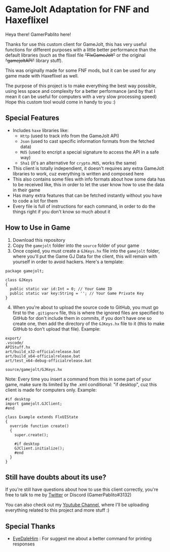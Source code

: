 # GameJolt Adaptation for FNF and Haxeflixel

Heya there! GamerPablito here!

Thanks for use this custom client for GameJolt, this has very useful functions
for different purposes with a little better performance than the default libraries
(such as the flixel file ~~"FlxGameJolt"~~ or the original ~~"gamejoltAPI"~~ library stuff).

This was originally made for some FNF mods, but it can be used for any game made with Haxeflixel as well.

The purpose of this project is to make everything the best way possible,
using less space and complexity for a better performance (and by that I mean
it can be useful for computers with a very slow processing speed)
Hope this custom tool would come in handy to you :)

## Special Features
- Includes `haxe` libraries like:
  - `Http` (used to track info from the GameJolt API)
  - `Json` (used to cast specific information formats from the fetched data)
  - `Md5` (used to encript a special signature to access the API in a safe way)
  - `Sha1` (it's an alternative for `crypto.Md5`, works the same)
- This client is totally independient, it doesn't requires any extra GameJolt libraries to work, cuz everything is written and composed here
- This also contains some files with info formats about how some data has to be received like, this in order to let the user know how to use the data in their game
- Has many extra features that can be fetched instantly without you have to code a lot for them
- Every file is full of instructions for each command, in order to do the things right if you don't know so much about it

## How to Use in Game
1. Download this repository
2. Copy the `gamejolt` folder into the `source` folder of your game
3. Once copied, you must create a `GJKeys.hx` file into the `gamejolt` folder, where you'll put the Game GJ Data for the client, this will remain with yourself in order to avoid hackers.
Here's a template:
```
package gamejolt;

class GJKeys
{
  public static var id:Int = 0; // Your Game ID
  public static var key:String = ''; // Your Game Private Key
}
```
4. When you're about to upload the source code to GitHub, you must go first to the `.gitignore` file, this is where the ignored files are specified to GitHub for don't include them in commits, if you don't have one so create one, then add the directory of the `GJKeys.hx` file to it (this to make GitHub to don't upload that file).
Example:
```
export/
.vscode/
APIStuff.hx
art/build_x32-officialrelease.bat
art/build_x64-officialrelease.bat
art/test_x64-debug-officialrelease.bat

source/gamejolt/GJKeys.hx
```

Note: Every time you insert a command from this in some part of your game, make sure its limited by the .xml conditional: "if desktop", cuz this client is made for computers only. Example:
  ```
  #if desktop
  import gamejolt.GJClient;
  #end
  
  class Example extends FlxUIState
  {
    override function create()
    {
      super.create();
      
      #if desktop
      GJClient.initialize();
      #end
    }
  }
  ```

## Still have doubts about its use?
If you're still have questions about how to use this client correctly,
you're free to talk to me by [Twitter](https://twitter.com/GamerPablito1) or Discord (GamerPablito#3132)

You can also check out my [Youtube Channel](https://www.youtube.com/channel/UCpavbRRdISmsF_fpiAuVafg),
where I'll be uploading everything related to this project and more stuff :)

## Special Thanks
- [EyeDaleHim](https://github.com/EyeDaleHim) : For suggest me about a better command for printing responses